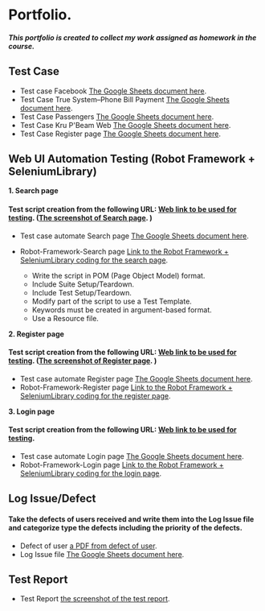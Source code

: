 # Portfolio.
#### *This portfolio is created to collect my work assigned as homework in the course.*

## Test Case
* Test case Facebook  [The Google Sheets document here](https://docs.google.com/spreadsheets/d/11BMJXkjaN_9FIjaQwNH7x4X7SjhlqiCugYWCJZzp6BY/edit?usp=sharing).
* Test Case True System–Phone Bill Payment [The Google Sheets document here](https://docs.google.com/spreadsheets/d/16Nh4eT_le3Qzkoraxrb4-V4h5aMifwja2XmInxYbS08/edit?usp=sharing).
* Test Case Passengers [The Google Sheets document here](https://docs.google.com/spreadsheets/d/15d7LCIOv1Gn4D6yEGexVLkHKRkHpDVkaUrXiqYXVkqI/edit?usp=sharing).
* Test Case Kru P'Beam Web [The Google Sheets document here](https://docs.google.com/spreadsheets/d/10arWl87KK9q6YlqG8k_KdvbHSErUOqw1pZhGdYDEJlQ/edit?usp=sharing).
* Test Case Register page [The Google Sheets document here](https://docs.google.com/spreadsheets/d/1CnFrRhQDvvG8vUbtZm7Oqug-Eu8nBjWkHXmq4jfVsXQ/edit?usp=sharing).

## Web UI Automation Testing (Robot Framework + SeleniumLibrary)
**1. Search page**
#### Test script creation from the following URL: [Web link to be used for testing](https://automate-test.stpb-digital.com/user/list/). ([The screenshot of Search page]( https://drive.google.com/file/d/1P-kRCkLIcDRxU2H650wXgoX506YydggH/view?usp=sharing). )
* Test case automate Search page [The Google Sheets document here](https://docs.google.com/spreadsheets/d/131Q2TTnvVf1CB2UzJfbZwsSZh4YOyadg30bCwFAZBBA/edit?usp=sharing).
* Robot-Framework-Search page [Link to the Robot Framework + SeleniumLibrary coding for the search page](https://github.com/sangsanggg/Robot-Framework-Search-page).
  
  - Write the script in POM (Page Object Model) format.
  - Include Suite Setup/Teardown.
  - Include Test Setup/Teardown.
  - Modify part of the script to use a Test Template.
  - Keywords must be created in argument-based format.
  - Use a Resource file.

**2. Register page**
#### Test script creation from the following URL: [Web link to be used for testing](https://automate-test.stpb-digital.com/register/). ([The screenshot of Register page]( https://drive.google.com/file/d/12ZQWbKqCBuYxw7zOEECTOF56HlCInz5T/view?usp=sharing). )
  * Test case automate Register page [The Google Sheets document here](https://docs.google.com/spreadsheets/d/1Vqg3w4GCA3FHGwc0Nu_LTwH59N--tZK5VuMeO9mbib0/edit?usp=sharing).
  * Robot-Framework-Register page [Link to the Robot Framework + SeleniumLibrary coding for the register page](https://github.com/sangsanggg/Robot-Framework-Register).
  
**3. Login page**
#### Test script creation from the following URL: [Web link to be used for testing](https://automate-test.stpb-digital.com/login/).
  * Test case automate Login page [The Google Sheets document here]([https://docs.google.com/spreadsheets/d/1Oy0Zg6-BYYd6Lj_ZmWuZWb6WldA7To_SzNtr09nwbaI/edit?gid=0#gid=0](https://docs.google.com/spreadsheets/d/1AX2c3yJAefEc8P6uwOMN0ox3WcDAHZwUU0P6UJfnXwI/edit?usp=sharing)).
  * Robot-Framework-Login page [Link to the Robot Framework + SeleniumLibrary coding for the login page](https://github.com/sangsanggg/Robot-Framework-Login).
 
## Log Issue/Defect
#### Take the defects of users received and write them into the Log Issue file and categorize type the defects including the priority of the defects.
* Defect of user [a PDF from defect of user](https://drive.google.com/file/d/1az7TgZOyiWU8a4eVcoFHSb9k0m5fhRz-/view?usp=sharing).
* Log Issue file [The Google Sheets document here](https://docs.google.com/spreadsheets/d/15nLBS1huryyiT8LjybZBAHlVXqzWJuCsUT1zQ_Do6eM/edit?usp=sharing).

## Test Report
* Test Report [the screenshot of the test report](https://drive.google.com/file/d/1Uz2RMFaUY35TWBeYsEp47LWDdmQCbRkY/view?usp=sharing).
